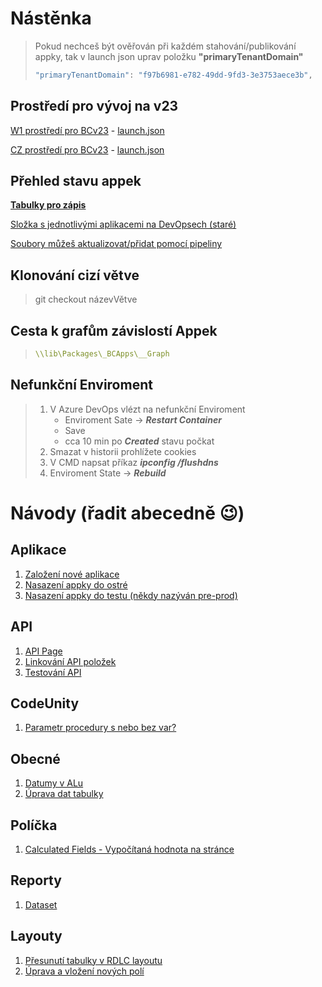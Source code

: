 # Nástěnka 
> Pokud nechceš být ověřován při každém stahování/publikování appky, tak v launch json uprav položku **"primaryTenantDomain"**
>``` csharp
>"primaryTenantDomain": "f97b6981-e782-49dd-9fd3-3e3753aece3b",
>```
  
## Prostředí pro vývoj na v23
[W1 prostředí pro BCv23](https://junior23compatibilityw1.dev.navertica.com/BC?tenant=default) - [launch.json](Compatibility/launchW1.json)

[CZ prostředí pro BCv23](https://Junior23CompatibilityCZ.dev.navertica.com/BC?tenant=default) - [launch.json](Compatibility/launchCZ.json)

## Přehled stavu appek
[**Tabulky pro zápis**](StatusBadge/)


[Složka s jednotlivými aplikacemi na DevOpsech (staré)](https://navertica.visualstudio.com/BusinessCentral/_wiki/wikis/BusinessCentral.wiki?pagePath=/Compatibility&wikiVersion=GBwikiMaster)

[Soubory můžeš aktualizovat/přidat pomocí pipeliny](https://navertica.visualstudio.com/BusinessCentral/_build?definitionId=1914&_a=summary)

## Klonování cizí větve
> git checkout názevVětve

## Cesta k grafům závislostí Appek
>``` yaml
>\\lib\Packages\_BCApps\__Graph
>```

##  Nefunkční Enviroment
> 1. V Azure DevOps vlézt na nefunkční Enviroment
>       - Enviroment Sate → ***Restart Container***
>       - Save
>       - cca 10 min po ***Created*** stavu počkat
> 2.  Smazat v historii prohlížete cookies
> 3.  V CMD napsat příkaz ***ipconfig /flushdns***
> 4.  Enviroment State → ***Rebuild***

# Návody (řadit abecedně &#x1F609;)

## Aplikace
1. [Založení nové aplikace](Apps/Create_App.md)
2. [Nasazení appky do ostré](Apps/App_to_prod.md)
3. [Nasazení appky do testu (někdy nazýván pre-prod)](Apps/App_to_preprod.md)
   
## API
1. [API Page](API/API%20page.md)
2. [Linkování API položek](API/Linkovani%20api%20polozek.md)
3. [Testování API](API/Testovani%20API.md)

## CodeUnity
1. [Parametr procedury s nebo bez var?](Codeunit/Parametr%20procedury%20s%20var%20nebo%20bez%20var.md)

## Obecné
1. [Datumy v ALu](General/DatesAL.md)
2. [Úprava dat tabulky](General/RecordAdjs.md)


## Políčka
1. [Calculated Fields - Vypočítaná hodnota na stránce](Fields/Vypocitana%20hodnota%20na%20page.md)

## Reporty
1. [Dataset](Reports/Dataset.md)

## Layouty
1. [Přesunutí tabulky v RDLC layoutu](Reports/Layouts/RDLC/Přesunutí%20bloku.md)
2. [Úprava a vložení nových polí](Reports/Layouts/RDLC/Úprava%20a%20vložení%20nových%20polí.md)



   
   

